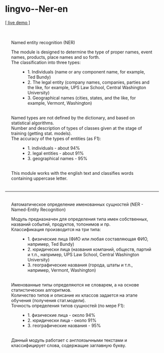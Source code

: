 # lingvo--Ner-en

<a target="_blank" href="http://ner-en.apphb.com/index.html">[ live demo ]</a>

<div style="padding: 20px">
    <p>
        Named entity recognition (NER)<br />        
    </p>
    <div>
        <span>The module is designed to determine the type of proper names, event names, products, place names and so forth.</span>
        <br />
        <span>The classification into three types:</span>
        <br />
        <ul style="margin-left: 30px">
            <li>1. Individuals (name or any component name, for example, <span class="B_NAME" title="Individuals">Ted Bundy</span>)</li>
            <li>2. The legal entity (company names, companies, parties and the like, for example, <span class="B_ORG" title="Entities">UPS Law School</span>, <span class="B_ORG" title="Entities">Central Washington University</span>)</li>
            <li>3. Geographical names (cities, states, and the like, for example, <span class="B_GEO" title="Geographic features">Vermont</span>, <span class="B_GEO" title="Geographic features">Washington</span>)</li>
        </ul>
        <br />
        <span>Named types are not defined by the dictionary, and based on statistical algorithms.</span>
        <br />
        <span>Number and description of types of classes given at the stage of training (getting stat. models).</span>
        <br />
        <span>The accuracy of the types of entities (as F1):</span>
        <ul style="margin-left: 30px">
            <li>1. individuals - about 94% </li>
            <li>2. legal entities - about 91% </li>
            <li>3. geographical names - 95% </li>
        </ul>
        <br />
        <span>This module works with the english text and classifies words containing uppercase letter.</span>
    </div>
</div>
<hr />
<div style="padding: 20px; padding-top: 5px;">
    <p>
        Автоматическое определение именованных сущностей (NER - Named-Entity Recognition)<br />        
    </p>
    <div>
        <span>Модуль предназначен для определения типа имен собственных, названий событий, продуктов, топонимов и пр.</span>
        <br />
        <span>Классификация производится на три типа:</span>
        <br />
        <ul style="margin-left: 30px">
            <li>1. физические лица (ФИО или любая составляющая ФИО, например, <span class="B_NAME" title="Физ. лица">Ted Bundy</span>)</li>
            <li>2. юридически лица (названия компаний, обществ, партий и т.п., например, <span class="B_ORG" title="Юр. лица">UPS Law School</span>, <span class="B_ORG" title="Юр. лица">Central Washington University</span>)</li>
            <li>3. географические названия (города, штаты и т.п., например, <span class="B_GEO" title="Географические объекты">Vermont</span>, <span class="B_GEO" title="Географические объекты">Washington</span>)</li>
        </ul>
        <br />
        <span>Именованные  типы определяются не словарем, а на основе статистических алгоритмов.</span>
        <br />
        <span>Количество типов и описание их классов задается на этапе обучения (получения стат.модели).</span>
        <br />
        <span>Точность определения типов сущностей (по мере F1):</span>
        <ul style="margin-left: 30px">
            <li>1. физические лица - около 94% </li>
            <li>2. юридически лица - около 91% </li>
            <li>3. географические названия - 95% </li>
        </ul>
        <br />
        <span>Данный модуль работает с англоязычными текстами и классифицирует слова, содержащие заглавную букву.</span>
    </div>
</div>

